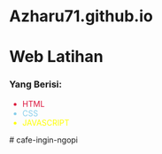 # Azharu71.github.io

<h1>Web Latihan</h1>
<h3>Yang Berisi: </h3>
<ul>
<li style="color: crimson;">HTML</li>
<li style="color: skyblue;">CSS</li>
<li style="color: yellow;">JAVASCRIPT</li>
</ul>
# cafe-ingin-ngopi
